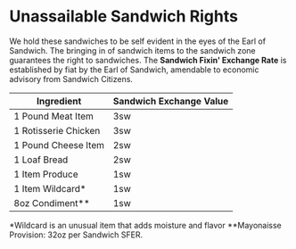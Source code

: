 

# Unassailable Sandwich Rights
We hold these sandwiches to be self evident in the eyes of the Earl of Sandwich. The bringing in of sandwich items to the sandwich zone guarantees the right to sandwiches. The **Sandwich Fixin' Exchange Rate** is established by fiat by the Earl of Sandwich, amendable to economic advisory from Sandwich Citizens.

| Ingredient                                        | Sandwich Exchange Value |
| ------------------------------------------------- | ----------------------- |
| 1 Pound Meat Item  								| 3sw 					  |
| 1 Rotisserie Chicken                              | 3sw   				  |
| 1 Pound Cheese Item 								| 2sw 					  |
| 1 Loaf Bread 										| 2sw 					  |
| 1 Item Produce									| 1sw 					  |
| 1 Item Wildcard* 									| 1sw 					  |
| 8oz Condiment** 									| 1sw 					  |

*Wildcard is an unusual item that adds moisture and flavor
**Mayonaisse Provision: 32oz per Sandwich SFER.
